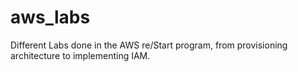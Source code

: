 # aws_labs
Different Labs done in the AWS re/Start program, from provisioning architecture to implementing IAM.
